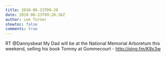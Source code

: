 ```yaml
---
title: 2010-06-23T09-28
date: 2010-06-23T09:28:36Z
author: Lee Turner
showtoc: false
comments: true
---
```


RT @Dannysbeat My Dad will be at the National Memorial Arboretum this weekend, selling his book Tommy at Gommecourt - http://ping.fm/K8x3w

